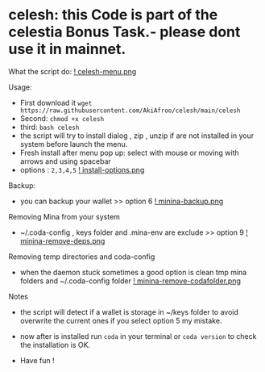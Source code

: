 # celesh: this Code is part of the celestia Bonus Task.- please dont use it in mainnet.

What the script do:
[! celesh-menu.png](https://i.postimg.cc/8zBFdZ8y/celesh-menu.png)

Usage:
* First download it ```wget https://raw.githubusercontent.com/AkiAfroo/celesh/main/celesh```
* Second: `chmod +x celesh` 
* third:  `bash celesh`
* the script will try to install dialog , zip , unzip if are not installed in your system before launch the menu.
* Fresh install after menu pop up: select with mouse or moving with arrows and using spacebar
* options : ```2,3,4,5```
[! install-options.png](https://i.postimg.cc/htC6DSm8/install-options.png)

Backup:
* you can backup your wallet >> option 6
[! minina-backup.png](https://i.postimg.cc/MKshyWR6/minina-backup.png)


Removing Mina from your system
* ~/.coda-config , keys folder and .mina-env are exclude >> option 9
[! minina-remove-deps.png](https://i.postimg.cc/zG7SLBR7/minina-remove-deps.png)

Removing temp directories and coda-config
* when the daemon stuck sometimes a good option is clean tmp mina folders and ~/.coda-config folder
[! minina-remove-codafolder.png](https://i.postimg.cc/QdzCnZLs/minina-remove-codafolder.png)

Notes
* the script will detect if a wallet is storage in ~/keys folder to avoid overwrite the current ones if you select option 5 my mistake.

* now after is installed run ```coda``` in your terminal or ```coda version``` to check the installation is OK.
* Have fun !
